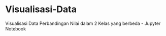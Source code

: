 # Visualisasi-Data
Visualisasi Data Perbandingan Nilai dalam 2 Kelas yang berbeda - Jupyter Notebook
